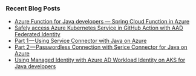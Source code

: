 ### Recent Blog Posts

- [Azure Function for Java developers — Spring Cloud Function in Azure](https://medium.com/microsoftazure/create-azure-function-with-spring-cloud-function-ab150216d2bd)
- [Safely access Azure Kubernetes Service in GitHub Action with AAD Federated Identity](https://medium.com/microsoftazure/safely-access-azure-kubernetes-service-in-github-action-with-aad-federated-identity-b4ab39721a20)
- [Part 1 — Using Service Connector with Java on Azure](https://medium.com/@eggboy/part-1-using-service-connector-with-java-on-azure-c0f5312a7cf9)
- [Part 2 — Passwordless Connection with Serice Connector for Java on Azure](https://medium.com/@eggboy/part-2-passwordless-connection-with-serice-connector-for-java-on-azure-695d34b30963)
- [Using Managed Identity with Azure AD Workload Identity on AKS for Java developers](https://medium.com/@eggboy/using-managed-identity-with-azure-ad-workload-identity-on-aks-for-java-developers-3fd7c8abea09)


<!--
**eggboy/eggboy** is a ✨ _special_ ✨ repository because its `README.md` (this file) appears on your GitHub profile.

Here are some ideas to get you started:

- 🔭 I’m currently working on ...
- 🌱 I’m currently learning ...
- 👯 I’m looking to collaborate on ...
- 🤔 I’m looking for help with ...
- 💬 Ask me about ...
- 📫 How to reach me: ...
- 😄 Pronouns: ...
- ⚡ Fun fact: ...
-->
